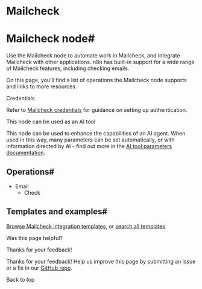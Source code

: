# Mailcheck

[ ](https://github.com/n8n-io/n8n-docs/edit/main/docs/integrations/builtin/app-nodes/n8n-nodes-base.mailcheck.md "Edit this page")

# Mailcheck node#

Use the Mailcheck node to automate work in Mailcheck, and integrate Mailcheck with other applications. n8n has built-in support for a wide range of Mailcheck features, including checking emails. 

On this page, you'll find a list of operations the Mailcheck node supports and links to more resources.

Credentials

Refer to [Mailcheck credentials](../../credentials/mailcheck/) for guidance on setting up authentication. 

This node can be used as an AI tool

This node can be used to enhance the capabilities of an AI agent. When used in this way, many parameters can be set automatically, or with information directed by AI - find out more in the [AI tool parameters documentation](../../../../advanced-ai/examples/using-the-fromai-function/).

## Operations#

  * Email
    * Check



## Templates and examples#

[Browse Mailcheck integration templates](https://n8n.io/integrations/mailcheck/), or [search all templates](https://n8n.io/workflows/)

Was this page helpful? 

Thanks for your feedback! 

Thanks for your feedback! Help us improve this page by submitting an issue or a fix in our [GitHub repo](https://github.com/n8n-io/n8n-docs). 

Back to top 
